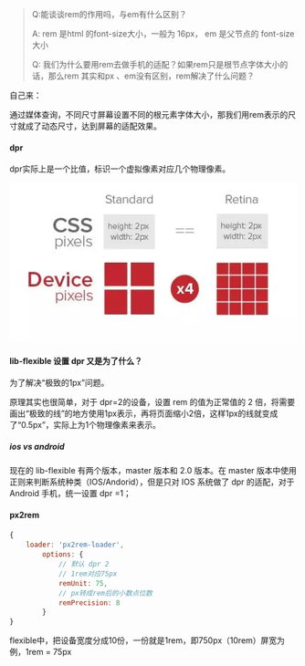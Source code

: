 > Q:能谈谈rem的作用吗，与em有什么区别？ 
>
> A: rem 是html 的font-size大小，一般为 16px， em 是父节点的 font-size 大小 
>
> Q: 我们为什么要用rem去做手机的适配？如果rem只是根节点字体大小的话，那么rem 其实和px 、em没有区别，rem解决了什么问题？

自己来：

通过媒体查询，不同尺寸屏幕设置不同的根元素字体大小，那我们用rem表示的尺寸就成了动态尺寸，达到屏幕的适配效果。







#### dpr

dpr实际上是一个比值，标识一个虚拟像素对应几个物理像素。

![img](../../_assets/image/webp)

#### lib-flexible 设置 dpr 又是为了什么？

为了解决“极致的1px”问题。

原理其实也很简单，对于 dpr=2的设备，设置 rem 的值为正常值的 2 倍，将需要画出“极致的线”的地方使用1px表示，再将页面缩小2倍，这样1px的线就变成了“0.5px”，实际上为1个物理像素来表示。

##### ios vs android

现在的 lib-flexible 有两个版本，master 版本和 2.0 版本。在 master 版本中使用 正则来判断系统种类（IOS/Andorid），但是只对 IOS 系统做了 dpr 的适配，对于 Android 手机，统一设置 dpr =1；









#### px2rem

```js
{
    loader: 'px2rem-loader',
        options: {
            // 默认 dpr 2
            // 1rem对应75px
            remUnit: 75,
            // px转成rem后的小数点位数
            remPrecision: 8
        }
}
```

flexible中，把设备宽度分成10份，一份就是1rem，即750px（10rem）屏宽为例，1rem = 75px






















































